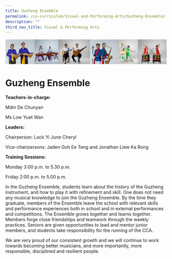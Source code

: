 ```yaml
---
title: Guzheng Ensemble
permalink: /co-curriculum/Visual-and-Performing-Arts/Guzheng-Ensemble/
description: ""
third_nav_title: Visual & Performing Arts
---
```

![](/images/CCA/Collage-art.jpg)

Guzheng Ensemble
================

<b> Teachers-in-charge: </b>

Mdm De Chunyan

Ms Low Yuet Wan

  

<b> Leaders: </b>

Chairperson: Lock Yi June Cheryl

Vice-chairpersons: Jaden Goh Ee Teng and Jonathan Liew Ka Rong

  

<b> Training Sessions: </b>

Monday 3:00 p.m. to 5.30 p.m.

Friday 2:00 p.m. to 5.00 p.m.

  

In the Guzheng Ensemble, students learn about the history of the Guzheng instrument, and how to play it with refinement and skill. One does not need any musical knowledge to join the Guzheng Ensemble. By the time they graduate, members of the Ensemble leave the school with relevant skills and performance experiences both in school and in external performances and competitions. The Ensemble grows together and learns together. Members forge close friendships and teamwork through the weekly practices. Seniors are given opportunities to lead and mentor junior members, and students take responsibility for the running of the CCA.  

We are very proud of our consistent growth and we will continue to work towards becoming better musicians, and more importantly, more responsible, disciplined and resilient people.